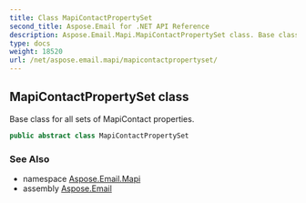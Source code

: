 ```yaml
---
title: Class MapiContactPropertySet
second_title: Aspose.Email for .NET API Reference
description: Aspose.Email.Mapi.MapiContactPropertySet class. Base class for all sets of MapiContact properties
type: docs
weight: 18520
url: /net/aspose.email.mapi/mapicontactpropertyset/
---
```

## MapiContactPropertySet class

Base class for all sets of MapiContact properties.

```csharp
public abstract class MapiContactPropertySet
```

### See Also

* namespace [Aspose.Email.Mapi](../../aspose.email.mapi/)
* assembly [Aspose.Email](../../)


